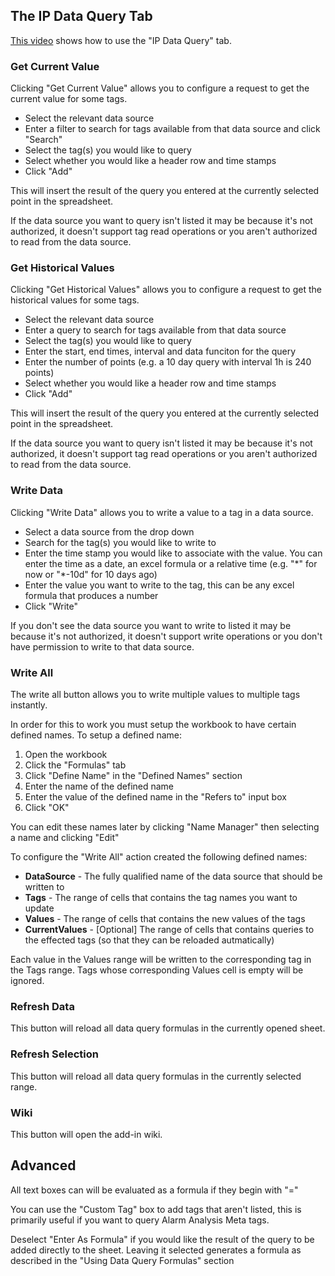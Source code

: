 ## The IP Data Query Tab

[This
video](https://www.youtube.com/watch?v=_Q_361HDaOE&list=PLsVwx5rtV9c0duV5jln2IX9BIMDCCEWrY&index=2)
shows how to use the "IP Data Query" tab.

### Get Current Value

Clicking "Get Current Value" allows you to configure a request to get
the current value for some tags.

  - Select the relevant data source 
  - Enter a filter to search for tags available from that data source
    and click "Search"
  - Select the tag(s) you would like to query
  - Select whether you would like a header row and time stamps
  - Click "Add"

This will insert the result of the query you entered at the currently
selected point in the spreadsheet.

If the data source you want to query isn't listed it may be because it's
not authorized, it doesn't support tag read operations or you aren't
authorized to read from the data source.

### Get Historical Values

Clicking "Get Historical Values" allows you to configure a request to
get the historical values for some tags.

  - Select the relevant data source 
  - Enter a query to search for tags available from that data source
  - Select the tag(s) you would like to query
  - Enter the start, end times, interval and data funciton for the query
  - Enter the number of points (e.g. a 10 day query with interval 1h is
    240 points)
  - Select whether you would like a header row and time stamps
  - Click "Add"

This will insert the result of the query you entered at the currently
selected point in the spreadsheet.

If the data source you want to query isn't listed it may be because it's
not authorized, it doesn't support tag read operations or you aren't
authorized to read from the data source.

### Write Data

Clicking "Write Data" allows you to write a value to a tag in a data
source.

  - Select a data source from the drop down 
  - Search for the tag(s) you would like to write to
  - Enter the time stamp you would like to associate with the value. You
    can enter the time as a date, an excel formula or a relative time
    (e.g. "\*" for now or "\*-10d" for 10 days ago)
  - Enter the value you want to write to the tag, this can be any excel
    formula that produces a number
  - Click "Write"

If you don't see the data source you want to write to listed it may be
because it's not authorized, it doesn't support write operations or you
don't have permission to write to that data source.

### Write All

The write all button allows you to write multiple values to multiple
tags instantly.

In order for this to work you must setup the workbook to have certain
defined names. To setup a defined name:

1.  Open the workbook
2.  Click the "Formulas" tab
3.  Click "Define Name" in the "Defined Names" section
4.  Enter the name of the defined name
5.  Enter the value of the defined name in the "Refers to" input box
6.  Click "OK"

You can edit these names later by clicking "Name Manager" then selecting
a name and clicking "Edit"

To configure the "Write All" action created the following defined names:

  - **DataSource** - The fully qualified name of the data source that
    should be written to
  - **Tags** - The range of cells that contains the tag names you want
    to update
  - **Values** - The range of cells that contains the new values of the
    tags
  - **CurrentValues** - \[Optional\] The range of cells that contains
    queries to the effected tags (so that they can be reloaded
    autmatically)

Each value in the Values range will be written to the corresponding tag
in the Tags range. Tags whose corresponding Values cell is empty will be
ignored.

### Refresh Data

This button will reload all data query formulas in the currently opened
sheet.

### Refresh Selection

This button will reload all data query formulas in the currently
selected range.

### Wiki

This button will open the add-in wiki.

## Advanced

All text boxes can will be evaluated as a formula if they begin with "="

You can use the "Custom Tag" box to add tags that aren't listed, this is
primarily useful if you want to query Alarm Analysis Meta tags.

Deselect "Enter As Formula" if you would like the result of the query to
be added directly to the sheet. Leaving it selected generates a formula
as described in the "Using Data Query Formulas" section
